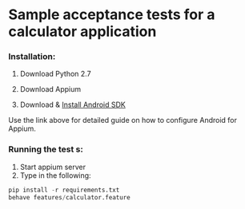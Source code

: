 Sample acceptance tests for a calculator application
========================================
### Installation:

1. Download Python 2.7

2. Download Appium

3. Download & [Install Android SDK](https://appium.io/slate/en/tutorial/android.html?ruby#install-android) 

Use the link above for detailed guide on how to configure Android for Appium.

### Running the test	s:

1. Start appium server
2. Type in the following:
```python
pip install -r requirements.txt
behave features/calculator.feature
```
